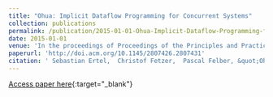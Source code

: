 ```yaml
---
title: "Ohua: Implicit Dataflow Programming for Concurrent Systems"
collection: publications
permalink: /publication/2015-01-01-Ohua-Implicit-Dataflow-Programming-for-Concurrent-Systems
date: 2015-01-01
venue: 'In the proceedings of Proceedings of the Principles and Practices of Programming on The Java Platform'
paperurl: 'http://doi.acm.org/10.1145/2807426.2807431'
citation: ' Sebastian Ertel,  Christof Fetzer,  Pascal Felber, &quot;Ohua: Implicit Dataflow Programming for Concurrent Systems.&quot; In the proceedings of Proceedings of the Principles and Practices of Programming on The Java Platform, 2015.'
---
```

[Access paper here](http://doi.acm.org/10.1145/2807426.2807431){:target="_blank"}
